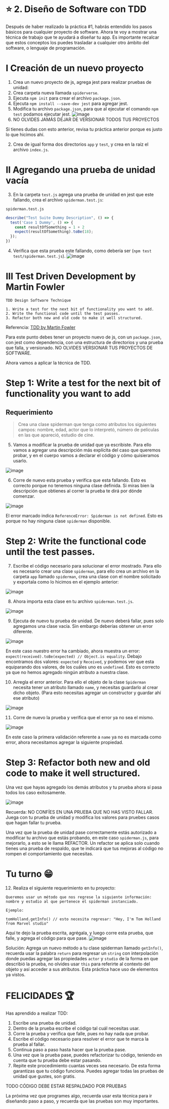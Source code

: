 # ⭐️ 2. Diseño de Software con TDD

Después de haber realizado la práctica #1, habrás entendido los pasos básicos para cualquier proyecto de software. Ahora te voy a mostrar una técnica de trabajo que te ayudará a diseñar tu app. Es importante recalcar que estos conceptos los puedes trasladar a cualquier otro ámbito del software, o lenguaje de programación.

# I Creación de un nuevo proyecto

1. Crea un nuevo proyecto de js, agrega jest para realizar pruebas de unidad:
  1. Crea carpeta nueva llamada `spiderverse`.
  2. Ejecuta `npm init` para crear el archivo `package.json`.
  3. Ejecuta `npm install --save-dev jest` para agregar jest.
  4. Modifica tu archivo `package.json`, para que al ejecutar el comando `npm test` podamos ejecutar jest. 
  ![image](https://user-images.githubusercontent.com/17634377/163658497-d189aaf8-9f8f-4bf8-b61f-e34ab1c08de7.png)
  5. NO OLVIDES JAMÁS DEJAR DE VERSIONAR TODOS TUS PROYECTOS

Si tienes dudas con esto anterior, revisa tu práctica anterior porque es justo lo que hicimos ahí.

2. Crea de igual forma dos directorios `app` y `test`, y crea en la raíz el archivo `index.js`.

# II Agregando una prueba de unidad vacía

3. En la carpeta `test.js` agrega una prueba de unidad en jest que este fallando, crea el archivo `spiderman.test.js`:

`spiderman.test.js`
```js
describe("Test Suite Dummy Description", () => {
  test('Case 1 Dummy', () => {
    const resultOfSomething = 1 + 2
    expect(resultOfSomething).toBe(18);
  });
})
```

4. Verifica que esta prueba este fallando, como debería ser (`npm test test/spiderman.test.js`). 
![image](https://user-images.githubusercontent.com/17634377/163658513-717124e1-6b11-47e8-ba8a-b3d475fc8246.png)

# III Test Driven Development by Martin Fowler

```
TDD Design Software Technique

1. Write a test for the next bit of functionality you want to add.
2. Write the functional code until the test passes.
3. Refactor both new and old code to make it well structured.
```

Referencia: [TDD by Martin Fowler](https://martinfowler.com/bliki/TestDrivenDevelopment.html)

Para este punto debes tener un proyecto nuevo de js, con un `package.json`, con jest como dependencia, con una estructura de directorios y una prueba que falla, y versionado. NO OLVIDES VERSIONAR TUS PROYECTOS DE SOFTWARE.

Ahora vamos a aplicar la técnica de TDD.

#  Step 1: Write a test for the next bit of functionality you want to add

## Requerimiento

> Crea una clase spiderman que tenga como atributos los siguientes campos: nombre, edad, actor que lo interpretó, número de películas en las que apareció, estudio de cine.

5. Vamos a modificar la prueba de unidad que ya escribiste. Para ello vamos a agregar una descripción más explícita del caso que queremos probar, y en el cuerpo vamos a declarar el código y cómo quisieramos usarlo.

![image](https://user-images.githubusercontent.com/17634377/163658624-d7eaff6b-d6f3-4d2f-8261-06e660d1979e.png)

6. Corre de nuevo esta prueba y verifica que esta fallando. Esto es correcto porque no tenemos ninguna clase definida. Si miras bien la descripción que obtienes al correr la prueba te dirá por dónde comenzar.

![image](https://user-images.githubusercontent.com/17634377/163658546-c5647180-82d8-4a93-a3be-0cbf2651701b.png)

El error marcado indica `ReferenceError: Spiderman is not defined`. Esto es porque no hay ninguna clase `spiderman` disponible.

# Step 2: Write the functional code until the test passes.

7. Escribe el código necesario para solucionar el error mostrado. Para ello es necesario crear una clase `spiderman`, para ello crea un archivo en la carpeta `app` llamado `spiderman`, crea una clase con el nombre solicitado y exportala como lo hicimos en el ejemplo anterior:

![image](https://user-images.githubusercontent.com/17634377/163658612-316994bb-2c7f-4eae-b907-5fdb153b687d.png)

8. Ahora importa esta clase en tu archivo `spiderman.test.js`.

![image](https://user-images.githubusercontent.com/17634377/163658656-bec40bcd-ab5c-4322-92e5-cd176710c325.png)

9. Ejecuta de nuevo tu prueba de unidad. De nuevo deberá fallar, pues solo agregamos una clase vacía. Sin embargo deberías obtener un error diferente. 

![image](https://user-images.githubusercontent.com/17634377/163658677-c773b14d-1fce-43e4-8623-8b4685f14315.png)

En este caso nuestro error ha cambiado, ahora muestra un error: `expect(received).toBe(expected) // Object.is equality`. Debajo encontramos dos valores: `expected` y `Received`, y podemos ver que esta equiparando dos valores, de los cuáles uno es `undefined`. Esto es correcto ya que no hemos agregado ningún atributo a nuestra clase. 

10. Arregla el error anterior. Para ello el objeto de la clase `Spiderman` necesita tener un atributo llamado `name`, y necesitas guardarlo al crear dicho objeto. (Para esto necesitas agregar un constructor y guardar ahí ese atributo)

![image](https://user-images.githubusercontent.com/17634377/163658888-24f9bbdf-5133-41ad-969e-1e792d3bfb37.png)

11. Corre de nuevo la prueba y verifica que el error ya no sea el mismo.

![image](https://user-images.githubusercontent.com/17634377/163658800-c21f0ff4-0541-4e6a-af2f-1ccf0d12852e.png)

En este caso la primera validación referente a `name` ya no es marcada como error, ahora necesitamos agregar la siguiente propiedad.

# Step 3: Refactor both new and old code to make it well structured.

Una vez que hayas agregado los demás atributos y tu prueba ahora sí pasa todos los caso exitosamente.

![image](https://user-images.githubusercontent.com/17634377/163658973-6ffc5af8-6149-4f21-aa76-7784ab9aa560.png)

Recuerda: NO CONFÍES EN UNA PRUEBA QUE NO HAS VISTO FALLAR. Juega con tu prueba de unidad y modifica los valores para pruebes casos que hagan fallar tu prueba.

Una vez que la prueba de unidad pase correctamente estás autorizado a modificar tu archivo que estás probando, en este caso `spiderman.js`, para mejorarlo, a esto se le llama REFACTOR. Un refactor se aplica solo cuando tienes una prueba de respaldo, que te indicará que tus mejoras al código no rompen el comportamiento que necesitas.

# Tu turno 😁

12. Realiza el siguiente requerimiento en tu proyecto:

```
Queremos usar un método que nos regrese la siguiente información: nombre y estudio al que pertenece el spiderman instanciado.

Ejemplo:

tomHolland.getInfo() // esto necesita regresar: "Hey, I'm Tom Holland from Marvel studio"
```

Aquí te dejo la prueba escrita, agrégala, y luego corre esta prueba, que falle, y agrega el código para que pase.
![image](https://user-images.githubusercontent.com/17634377/163659603-b2447c0c-d8d5-45ed-87bb-8700804c3409.png)

Solución: Agrega un nuevo método a tu clase spiderman llamado `getInfo()`, recuerda usar la palabra `return` para regresar un `string` con interpolación donde puedas agregar las propiedades `actor` y `studio` de la forma en que describió la prueba, no olvides usar  `this` para referirte al contexto del objeto y así acceder a sus atributos. Esta práctica hace uso de elementos ya vistos.

# FELICIDADES 🏆

Has aprendido a realizar TDD:

1. Escribe una prueba de unidad.
2. Dentro de la prueba escribe el código tal cuál necesitas usar. 
3. Corre la prueba y verifica que falle, pues no hay nada que probar.
4. Escribe el código necesario para resolver el error que te marca la prueba al fallar. 
5. Continua paso a paso hasta hacer que la prueba pase.
6. Una vez que la prueba pase, puedes refactorizar tu código, teniendo en cuenta que tu prueba debe estar pasando.
7. Repite este procedimiento cuantas veces sea necesario. De esta forma garantizas que tu código funciona. Puedes agregar todas las pruebas de unidad que gustes, son gratis.

TODO CÓDIGO DEBE ESTAR RESPALDADO POR PRUEBAS

La próxima vez que programes algo, recuerda usar esta técnica para ir diseñando paso a paso, y recuerda que las pruebas son muy importantes.
